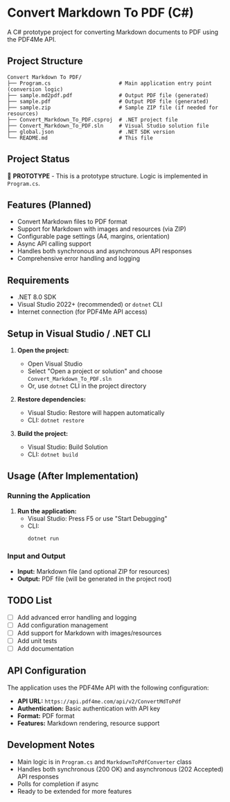 # Convert Markdown To PDF (C#)

A C# prototype project for converting Markdown documents to PDF using the PDF4Me API.

## Project Structure

```
Convert Markdown To PDF/
├── Program.cs                      # Main application entry point (conversion logic)
├── sample.md2pdf.pdf               # Output PDF file (generated)
├── sample.pdf                      # Output PDF file (generated)
├── sample.zip                      # Sample ZIP file (if needed for resources)
├── Convert_Markdown_To_PDF.csproj  # .NET project file
├── Convert_Markdown_To_PDF.sln     # Visual Studio solution file
├── global.json                     # .NET SDK version
└── README.md                       # This file
```

## Project Status

🚧 **PROTOTYPE** - This is a prototype structure. Logic is implemented in `Program.cs`.

## Features (Planned)

- Convert Markdown files to PDF format
- Support for Markdown with images and resources (via ZIP)
- Configurable page settings (A4, margins, orientation)
- Async API calling support
- Handles both synchronous and asynchronous API responses
- Comprehensive error handling and logging

## Requirements

- .NET 8.0 SDK
- Visual Studio 2022+ (recommended) or `dotnet` CLI
- Internet connection (for PDF4Me API access)

## Setup in Visual Studio / .NET CLI

1. **Open the project:**
   - Open Visual Studio
   - Select "Open a project or solution" and choose `Convert_Markdown_To_PDF.sln`
   - Or, use `dotnet` CLI in the project directory

2. **Restore dependencies:**
   - Visual Studio: Restore will happen automatically
   - CLI: `dotnet restore`

3. **Build the project:**
   - Visual Studio: Build Solution
   - CLI: `dotnet build`

## Usage (After Implementation)

### Running the Application

1. **Run the application:**
   - Visual Studio: Press F5 or use "Start Debugging"
   - CLI:
     ```bash
     dotnet run
     ```

### Input and Output

- **Input:** Markdown file (and optional ZIP for resources)
- **Output:** PDF file (will be generated in the project root)

## TODO List

- [ ] Add advanced error handling and logging
- [ ] Add configuration management
- [ ] Add support for Markdown with images/resources
- [ ] Add unit tests
- [ ] Add documentation

## API Configuration

The application uses the PDF4Me API with the following configuration:
- **API URL:** `https://api.pdf4me.com/api/v2/ConvertMdToPdf`
- **Authentication:** Basic authentication with API key
- **Format:** PDF format
- **Features:** Markdown rendering, resource support

## Development Notes

- Main logic is in `Program.cs` and `MarkdownToPdfConverter` class
- Handles both synchronous (200 OK) and asynchronous (202 Accepted) API responses
- Polls for completion if async
- Ready to be extended for more features 